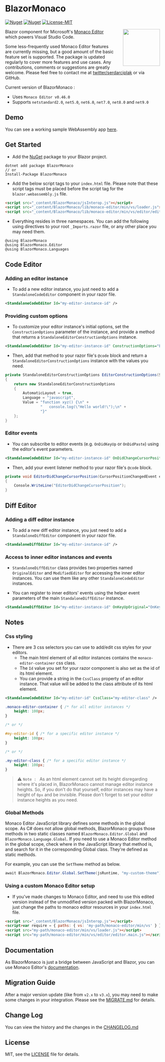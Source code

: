 # BlazorMonaco

[![Nuget](https://img.shields.io/nuget/v/BlazorMonaco)](https://www.nuget.org/packages/BlazorMonaco)
[![Nuget](https://img.shields.io/nuget/dt/BlazorMonaco)](https://www.nuget.org/packages/BlazorMonaco)
[![License-MIT](https://img.shields.io/badge/license-MIT-informational)](https://github.com/serdarciplak/BlazorMonaco/blob/master/LICENSE)

<a href="#">
    <img src="https://raw.githubusercontent.com/serdarciplak/BlazorMonaco/master/BlazorMonaco/icon.png" align="right" height="120" style="padding-left:20px;" />
</a>

Blazor component for Microsoft's [Monaco Editor](https://github.com/Microsoft/monaco-editor) which powers Visual Studio Code.

Some less-frequently used Monaco Editor features are currently missing, but a good amount of the basic feature set is supported. The package is updated regularly to cover more features and use cases. Any contributions, comments or suggestions are greatly welcome. Please feel free to contact me at [twitter/serdarciplak](https://twitter.com/serdarciplak) or via GitHub.

Current version of BlazorMonaco :
* Uses `Monaco Editor v0.46.0`
* Supports `netstandard2.0`, `net5.0`, `net6.0`, `net7.0`, `net8.0` and `net9.0`

## Demo

You can see a working sample WebAssembly app [here](https://serdarciplak.github.io/BlazorMonaco/).

## Get Started

* Add the [NuGet](https://www.nuget.org/packages/BlazorMonaco/) package to your Blazor project.

```
dotnet add package BlazorMonaco
// or
Install-Package BlazorMonaco
```

* Add the below script tags to your `index.html` file. Please note that these script tags must be placed before the script tag for the `blazor.webassembly.js` file.

```html
<script src="_content/BlazorMonaco/jsInterop.js"></script>
<script src="_content/BlazorMonaco/lib/monaco-editor/min/vs/loader.js"></script>
<script src="_content/BlazorMonaco/lib/monaco-editor/min/vs/editor/editor.main.js"></script>
```

* Everything resides in three namespaces. You can add the following using directives to your root `_Imports.razor` file, or any other place you may need them.

```
@using BlazorMonaco
@using BlazorMonaco.Editor
@using BlazorMonaco.Languages
```

## Code Editor

### Adding an editor instance

* To add a new editor instance, you just need to add a `StandaloneCodeEditor` component in your razor file.

```xml
<StandaloneCodeEditor Id="my-editor-instance-id" />
```

### Providing custom options

* To customize your editor instance's initial options, set the `ConstructionOptions` parameter of the instance, and provide a method that returns a `StandaloneEditorConstructionOptions` instance.

```xml
<StandaloneCodeEditor Id="my-editor-instance-id" ConstructionOptions="EditorConstructionOptions" />
```

* Then, add that method to your razor file's `@code` block and return a `StandaloneEditorConstructionOptions` instance with the values you need.

```csharp
private StandaloneEditorConstructionOptions EditorConstructionOptions(StandaloneCodeEditor editor)
{
	return new StandaloneEditorConstructionOptions
	{
		AutomaticLayout = true,
		Language = "javascript",
		Value = "function xyz() {\n" +
				"   console.log(\"Hello world!\");\n" +
				"}"
	};
}
```

### Editor events

* You can subscribe to editor events (e.g. `OnDidKeyUp` or `OnDidPaste`) using the editor's event parameters.

```xml
<StandaloneCodeEditor Id="my-editor-instance-id" OnDidChangeCursorPosition="EditorDidChangeCursorPosition" />
```

* Then, add your event listener method to your razor file's `@code` block.

```csharp
private void EditorDidChangeCursorPosition(CursorPositionChangedEvent eventArgs)
{
	Console.WriteLine("EditorDidChangeCursorPosition");
}
```

## Diff Editor

### Adding a diff editor instance

* To add a new diff editor instance, you just need to add a `StandaloneDiffEditor` component in your razor file.

```xml
<StandaloneDiffEditor Id="my-editor-instance-id" />
```

### Access to inner editor instances and events

* `StandaloneDiffEditor` class provides two properties named `OriginalEditor` and `ModifiedEditor` for accessing the inner editor instances. You can use them like any other `StandaloneCodeEditor` instances.

* You can register to inner editors' events using the helper event parameters of the main `StandaloneDiffEditor` instance.

```xml
<StandaloneDiffEditor Id="my-editor-instance-id" OnKeyUpOriginal="OnKeyUpOriginal" OnKeyUpModified="OnKeyUpModified" />
```

## Notes

### Css styling

* There are 3 css selectors you can use to add/edit css styles for your editors.
  * The main html element of all editor instances contains the `monaco-editor-container` css class.
  * The `Id` value you set for your razor component is also set as the id of its html element.
  * You can provide a string in the `CssClass` property of an editor instance. That value will be added to the class attribute of its html element.

```xml
<StandaloneCodeEditor Id="my-editor-id" CssClass="my-editor-class" />
```

```css
.monaco-editor-container { /* for all editor instances */
	height: 100px;
}

/* or */

#my-editor-id { /* for a specific editor instance */
	height: 100px;
}

/* or */

.my-editor-class { /* for a specific editor instance */
	height: 100px;
}
```

> ⚠️ `Note : ` As an html element cannot set its height disregarding where it's placed in, BlazorMonaco cannot manage editor instance heights. So, if you don't do that yourself, editor instances may have a height of `0px` and be invisible. Please don't forget to set your editor instance heights as you need.

### Global Methods

Monaco Editor JavaScript library defines some methods in the global scope. As C# does not allow global methods, BlazorMonaco groups those methods in two static classes named `BlazorMonaco.Editor.Global` and `BlazorMonaco.Language.Global`. If you need to use a Monaco Editor method in the global scope, check where in the JavaScript library that method is, and search for it in the corresponding Global class. They're defined as static methods.

For example, you can use the `SetTheme` method as below.

```csharp
await BlazorMonaco.Editor.Global.SetTheme(jsRuntime, "my-custom-theme");
```

### Using a custom Monaco Editor setup

* If you've made changes to Monaco Editor, and need to use this edited version instead of the unmodified version packed with BlazorMonaco, just change the paths to monaco editor resources in your `index.html` file.

```html
<script src="_content/BlazorMonaco/jsInterop.js"></script>
<script>var require = { paths: { vs: 'my-path/monaco-editor/min/vs' } };</script>
<script src="my-path/monaco-editor/min/vs/loader.js"></script>
<script src="my-path/monaco-editor/min/vs/editor/editor.main.js"></script>
```

## Documentation

As BlazorMonaco is just a bridge between JavaScript and Blazor, you can use Monaco Editor's [documentation](https://microsoft.github.io/monaco-editor/docs.html).

## Migration Guide

After a major version update (like from `v2.x` to `v3.x`), you may need to make some changes in your integration. Please see the [MIGRATE.md](https://github.com/serdarciplak/BlazorMonaco/blob/master/MIGRATE.md) for details.

## Change Log

You can view the history and the changes in the [CHANGELOG.md](https://github.com/serdarciplak/BlazorMonaco/blob/master/CHANGELOG.md)

## License

MIT, see the [LICENSE](https://github.com/serdarciplak/BlazorMonaco/blob/master/LICENSE) file for details.
